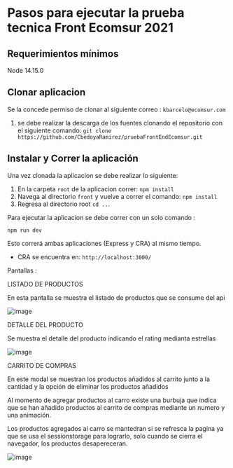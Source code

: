 # Pasos para ejecutar la prueba tecnica Front Ecomsur 2021

## Requerimientos mínimos

Node 14.15.0

## Clonar aplicacion

Se la concede permiso de clonar al siguiente correo : `kbarcelo@ecomsur.com`

1.  se debe realizar la descarga de los fuentes clonando el repositorio con el siguiente comando:
    `git clone https://github.com/CbedoyaRamirez/pruebaFrontEndEcomsur.git`

## Instalar y Correr la aplicación

Una vez clonada la aplicacion se debe realizar lo siguiente:

1. En la carpeta `root` de la aplicacion correr:
   `npm install`
2. Navega al directorio `front` y vuelve a correr el comando:
   `npm install`
3. Regresa al directorio root `cd ..`.

Para ejecutar la aplicacion se debe correr con un solo comando :

   `npm run dev`

Esto correrá ambas aplicaciones (Express y CRA) al mismo tiempo.

- CRA se encuentra en:
  `http://localhost:3000/`
  
Pantallas :

LISTADO DE PRODUCTOS

En esta pantalla se muestra el listado de productos que se consume del api

![image](https://user-images.githubusercontent.com/7895342/136434697-7934b8fd-3040-4e5b-99dc-1a3f64e7ed7a.png)

DETALLE DEL PRODUCTO

Se muestra el detalle del producto indicando el rating medianta estrellas

![image](https://user-images.githubusercontent.com/7895342/136434732-5785c9b9-95a6-4888-b505-91e6341ca5ec.png)

CARRITO DE COMPRAS

En este modal se muestran los productos añadidos al carrito junto a la cantidad y la opción
de eliminar los productos añadidos

Al momento de agregar productos al carro existe una burbuja que indica que se han añadido
productos al carrito de compras mediante un numero y una animación.

Los productos agregados al carro se mantedran si se refresca la pagina ya que se usa el sessionstorage para lograrlo, solo
cuando se cierra el navegador, los productos desapereceran.

![image](https://user-images.githubusercontent.com/7895342/136434757-05c94149-ce27-44d1-a5ea-e54e277a4c16.png)
